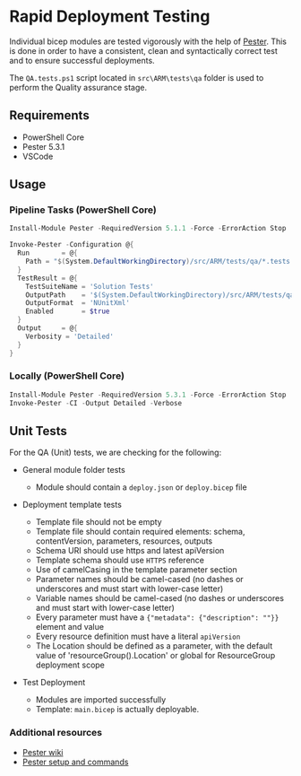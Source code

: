 # Rapid Deployment Testing

Individual bicep modules are tested vigorously with the help of [Pester](https://pester.dev/). This is done in order to have a consistent, clean and syntactically correct test and to ensure successful deployments.

The `QA.tests.ps1` script located in `src\ARM\tests\qa` folder is used to perform the Quality assurance stage.

## Requirements

- PowerShell Core
- Pester 5.3.1
- VSCode

## Usage

### Pipeline Tasks (PowerShell Core)

```powershell
Install-Module Pester -RequiredVersion 5.1.1 -Force -ErrorAction Stop

Invoke-Pester -Configuration @{
  Run        = @{
    Path = "$(System.DefaultWorkingDirectory)/src/ARM/tests/qa/*.tests.ps1"
  }
  TestResult = @{
    TestSuiteName = 'Solution Tests'
    OutputPath    = '$(System.DefaultWorkingDirectory)/src/ARM/tests/qa-testResults.xml'
    OutputFormat  = 'NUnitXml'
    Enabled       = $true
  }
  Output     = @{
    Verbosity = 'Detailed'
  }
}
```

### Locally (PowerShell Core)

```powershell
Install-Module Pester -RequiredVersion 5.3.1 -Force -ErrorAction Stop
Invoke-Pester -CI -Output Detailed -Verbose
```

## Unit Tests

For the QA (Unit) tests, we are checking for the following:

- General module folder tests
  - Module should contain a `deploy.json` or `deploy.bicep` file

- Deployment template tests
  - Template file should not be empty
  - Template file should contain required elements: schema, contentVersion, parameters, resources, outputs
  - Schema URI should use https and latest apiVersion
  - Template schema should use `HTTPS` reference
  - Use of camelCasing in the template parameter section
  - Parameter names should be camel-cased (no dashes or underscores and must start with lower-case letter)
  - Variable names should be camel-cased (no dashes or underscores and must start with lower-case letter)
  - Every parameter must  have a `{"metadata": {"description": ""}}` element and value
  - Every resource definition must have a literal `apiVersion`
  - The Location should be defined as a parameter, with the default value of 'resourceGroup().Location' or global for ResourceGroup deployment scope

- Test Deployment
  - Modules are imported successfully
  - Template: `main.bicep` is actually deployable.

### Additional resources

- [Pester wiki](https://github.com/Pester/Pester/wiki)
- [Pester setup and commands](https://pester.dev/docs/commands/setup)
